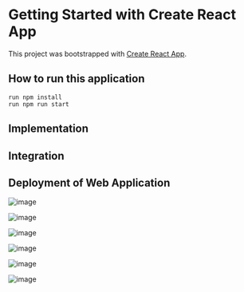 # Getting Started with Create React App

This project was bootstrapped with [Create React App](https://github.com/facebook/create-react-app).



## How to run this application 

```
run npm install
run npm run start
```

## Implementation

## Integration

## Deployment of Web Application

![image](https://github.com/adityashah6/ReactWebapp/assets/60235219/83a34adf-90e7-4175-b114-574db0d4587b)

![image](https://github.com/adityashah6/ReactWebapp/assets/60235219/61cf034b-40ac-4494-869f-e2db1bb38360)

![image](https://github.com/adityashah6/ReactWebapp/assets/60235219/930c2cfa-fb49-4b07-9b4a-3dc86ebc37c9)

![image](https://github.com/adityashah6/ReactWebapp/assets/60235219/58fab8d3-249b-4947-a9e0-ffe644377bce)

![image](https://github.com/adityashah6/ReactWebapp/assets/60235219/c737b361-e213-4d54-aecc-82601b46feae)

![image](https://github.com/adityashah6/ReactWebapp/assets/60235219/b6908a1b-2906-4931-97fc-f2627fddaf5d)
